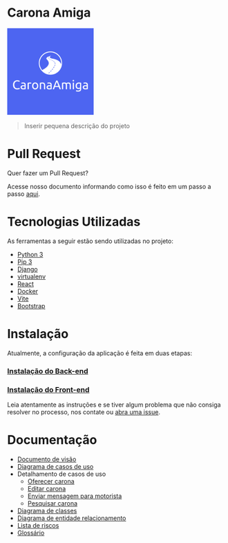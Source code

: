 # Carona Amiga

<img src="logo.png" width="200" height="200" />

>Inserir pequena descrição do projeto

# Pull Request

Quer fazer um Pull Request? 

Acesse nosso documento informando como isso é feito em um passo a passo [aqui](./docs/Processo/project-guidelines.md).

# Tecnologias Utilizadas

As ferramentas a seguir estão sendo utilizadas no projeto:
 - [Python 3](https://www.python.org/)
 - [Pip 3](https://pip.pypa.io/en/stable/)
 - [Django](https://www.djangoproject.com/)
 - [virtualenv](https://pypi.org/project/virtualenv/)
 - [React](https://pt-br.reactjs.org/)
 - [Docker](https://docs.docker.com/)
 - [Vite](https://vitejs.dev/guide/)
 - [Bootstrap](https://react-bootstrap.github.io/)

# Instalação

Atualmente, a configuração da aplicação é feita em duas etapas:

### [Instalação do Back-end](https://github.com/tads-cnat/caronaamiga22/blob/develop/backend/readme.md)

### [Instalação do Front-end](https://github.com/tads-cnat/caronaamiga22/blob/develop/frontend/README.md)

Leia atentamente as instruções e se tiver algum problema que não consiga resolver no processo, nos contate ou [abra uma issue](https://github.com/matheusinit/caronaamiga/issues/new/choose).

# Documentação
 + [Documento de visão](docs/README.md)
 + [Diagrama de casos de uso](docs/diagrama_de_casos_de_uso.png)
 + Detalhamento de casos de uso
   + [Oferecer carona](docs/Casos_de_Usos/oferecer_carona_CDU.md)
   + [Editar carona](docs/Casos_de_Usos/editar_carona_CDU.md)
   + [Enviar mensagem para motorista](docs/Casos_de_Usos/enviar_mensagem_motorista_CDU.md)
   + [Pesquisar carona](docs/Casos_de_Usos/pesquisar_carona_CDU.md)
 + [Diagrama de classes](docs/Diagrama_de_Classes/diagramaClasse_caronaAmiga.pdf)
 + [Diagrama de entidade relacionamento](docs/Banco_de_Dados/diagrama_er.png)
 + [Lista de riscos](docs/Processo/lista_de_riscos.md)
 + [Glossário](docs/Processo/glossario.md)
